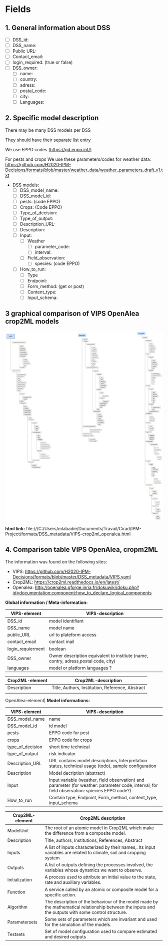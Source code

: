 # Fields

## 1. General information about DSS

- [ ] DSS_id:
- [ ] DSS_name:
- [ ] Public URL:
- [ ] Contact_email:
- [ ] login_required: (true or false)
- [ ] DSS_owner:
  - [ ] name:
  - [ ] country:
  - [ ] adress:
  - [ ] postal_code:
  - [ ] city:
  - [ ] Languages:

## 2. Specific model description

There may be many DSS models per DSS

They should have their separate list entry

We use EPPO codes (<https://gd.eppo.int/)>

For pests and crops We use these parameters/codes for weather data: <https://github.com/H2020-IPM-Decisions/formats/blob/master/weather_data/weather_parameters_draft_v1.txt>

- DSS models:
  - [ ] DSS_model_name:
  - [ ] DSS_model_id:
  - [ ] pests: (code EPPO)
  - [ ] Crops: (Code EPPO)
  - [ ] Type_of_decision:
  - [ ] Type_of_output:
  - [ ] Description_URL:
  - [ ] Description:
  - [ ] Input:
    - [ ] Weather
      - [ ] parameter_code:
      - [ ] interval:
    - [ ] Field_observation:
      - [ ] species: (code EPPO)
  - [ ] How_to_run:
    - [ ] Type
    - [ ] Endpoint:
    - [ ] Form_method: (get or post)
    - [ ] Content_type:
    - [ ] Input_schema:

## 3 graphical comparison of VIPS OpenAlea crop2ML models

![Getting Started](./VIPS-crop2ml_openalea.jpg)

**html link:**
file:///C:/Users/mlabadie/Documents/Travail/Cirad/IPM-Project/formats/DSS_metadata/VIPS-crop2ml_openalea.html

## 4. Comparison table VIPS OpenAlea, cropm2ML

The information was found on the following sites:

- VIPS: <https://github.com/H2020-IPM-Decisions/formats/blob/master/DSS_metadata/VIPS.yaml>
- Crop2ML: <https://crop2ml.readthedocs.io/en/latest/>
- Openalea: <http://openalea.gforge.inria.fr/dokuwiki/doku.php?id=documentation:component:how_to_declare_logical_components>

**Global information / Meta-information:**

| VIPS-element       | VIPS-description                                                                    |
|-------------------|------------------------------------------------------------------------------------|
| DSS_id            | model identifiant                                                                  |
| DSS_name          | model name                                                                         |
| public_URL        | url to plateform access                                                            |
| contact_email     | contact mail                                                                       |
| login_requierment | boolean                                                                            |
| DSS_owner         | Owner description equivalent to institute (name, contry, adress,postal code, city) |
| languages         | model or platform languages ?                                                      |

| Crop2ML-element | Crop2ML-description                              |
|-----------------|--------------------------------------------------|
| Description     | Title, Authors, Institution, Reference, Abstract |
|                 |                                                  |

OpenAlea-element|
**Model informations:**

| VIPS-element | VIPS-description |
|--|--|
| DSS_model_name | name |
| DSS_model_id | id model |
| pests | EPPO code for pest |
| crops | EPPO code for crops |
| type_of_decision | short time technical |
| type_of_output | risk indicator |
| Description_URL | URL contains model descriptions, Interpretation status, technical usage (todo), sample configuration |
| Description | Model decription (abstract) |
| Input | Input variable (weather, field observation) and parameter (for weather: parameter code, interval, for field observation: spiecies EPPO code?) |
| How_to_run | Contain type, Endpoint, Form_method, content_type, input_schema |

| Crop2ML-element | Crop2ML description |
|--|--|
| ModelUnit | The root of an atomic model in Crop2ML which make the difference from a composite model. |
| Description | Title, authors, Institutions, References, Abstract |
| Inputs | A list of inputs characterized by their names,. Its input variables are related to climate, soil and cropping system |
| Outputs | A list of outputs defining the processes involved, the variables whose dynamics we want to observe. |
| Initialization | A process used to attribute an initial value to the state, rate and auxiliary variables. |
| Function | A service called by an atomic or composite model for a specific action. |
| Algorithm | The description of the behaviour of the model made by the mathematical relationship between the inputs and the outputs with some control structure. |
| Parametersets | Some sets of parameters which are invariant and used for the simulation of the models. |
| Testsets | Set of model configuration used to compare estimated and desired outputs |
